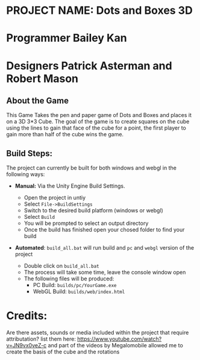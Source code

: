 # PROJECT NAME: Dots and Boxes 3D
# Programmer Bailey Kan
# Designers Patrick Asterman and Robert Mason

## About the Game
This Game Takes the pen and paper game of Dots and Boxes and places it
on a 3D 3*3 Cube. The goal of the game is to create squares on the cube using
the lines to gain that face of the cube for a point, the first player to gain
more than half of the cube wins the game.


## Build Steps:
The project can currently be built for both windows and webgl in the following ways:

* **Manual:** Via the Unity Engine Build Settings.
  * Open the project in untiy
  * Select `File->BuildSettings`
  * Switch to the desired build platform (windows or webgl)
  * Select `Build`
  * You will be prompted to select an output directory
  * Once the build has finished open your chosed folder to find your build

* **Automated**: `build_all.bat` will run build and `pc` and `webgl` version of the project
  * Double click on `build_all.bat`
  * The process will take some time, leave the console window open
  * The following files will be produced:
    * PC Build: `builds/pc/YourGame.exe` 
    * WebGL Build: `builds/web/index.html`

# Credits:
 Are there assets, sounds or media included within the project that require attributation? list them here:
 https://www.youtube.com/watch?v=JN9vx0veZ-c and part of the videos by Megalomobile allowed me
 to create the basis of the cube and the rotations
 